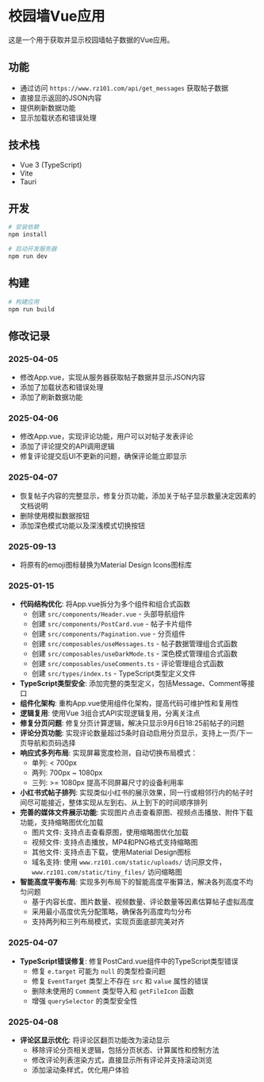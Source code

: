 # 校园墙Vue应用

这是一个用于获取并显示校园墙帖子数据的Vue应用。

## 功能

- 通过访问 `https://www.rz101.com/api/get_messages` 获取帖子数据
- 直接显示返回的JSON内容
- 提供刷新数据功能
- 显示加载状态和错误处理

## 技术栈

- Vue 3 (TypeScript)
- Vite
- Tauri

## 开发

```bash
# 安装依赖
npm install

# 启动开发服务器
npm run dev
```

## 构建

```bash
# 构建应用
npm run build
```

## 修改记录

### 2025-04-05
- 修改App.vue，实现从服务器获取帖子数据并显示JSON内容
- 添加了加载状态和错误处理
- 添加了刷新数据功能

### 2025-04-06
- 修改App.vue，实现评论功能，用户可以对帖子发表评论
- 添加了评论提交的API调用逻辑
- 修复评论提交后UI不更新的问题，确保评论能立即显示

### 2025-04-07
- 恢复帖子内容的完整显示，修复分页功能，添加关于帖子显示数量决定因素的文档说明
- 删除使用模拟数据按钮
- 添加深色模式功能以及深浅模式切换按钮

### 2025-09-13
- 将原有的emoji图标替换为Material Design Icons图标库

### 2025-01-15
- **代码结构优化**: 将App.vue拆分为多个组件和组合式函数
  - 创建 `src/components/Header.vue` - 头部导航组件
  - 创建 `src/components/PostCard.vue` - 帖子卡片组件
  - 创建 `src/components/Pagination.vue` - 分页组件
  - 创建 `src/composables/useMessages.ts` - 帖子数据管理组合式函数
  - 创建 `src/composables/useDarkMode.ts` - 深色模式管理组合式函数
  - 创建 `src/composables/useComments.ts` - 评论管理组合式函数
  - 创建 `src/types/index.ts` - TypeScript类型定义文件
- **TypeScript类型安全**: 添加完整的类型定义，包括Message、Comment等接口
- **组件化架构**: 重构App.vue使用组件化架构，提高代码可维护性和复用性
- **逻辑复用**: 使用Vue 3组合式API实现逻辑复用，分离关注点
- **修复分页问题**: 修复分页计算逻辑，解决只显示9月6日18:25前帖子的问题
- **评论分页功能**: 实现评论数量超过5条时自动启用分页显示，支持上一页/下一页导航和页码选择
- **响应式多列布局**: 实现屏幕宽度检测，自动切换布局模式：
  - 单列: < 700px
  - 两列: 700px ~ 1080px  
  - 三列: >= 1080px
    提高不同屏幕尺寸的设备利用率
- **小红书式帖子排列**: 实现类似小红书的展示效果，同一行或相邻行内的帖子时间尽可能接近，整体实现从左到右、从上到下的时间顺序排列
- **完善的媒体文件展示功能**: 实现图片点击查看原图、视频点击播放、附件下载功能，支持缩略图优化加载
  - 图片文件: 支持点击查看原图，使用缩略图优化加载
  - 视频文件: 支持点击播放，MP4和PNG格式支持缩略图
  - 其他文件: 支持点击下载，使用Material Design图标
  - 域名支持: 使用 `www.rz101.com/static/uploads/` 访问原文件，`www.rz101.com/static/tiny_files/` 访问缩略图
- **智能高度平衡布局**: 实现多列布局下的智能高度平衡算法，解决各列高度不均匀问题
  - 基于内容长度、图片数量、视频数量、评论数量等因素估算帖子虚拟高度
  - 采用最小高度优先分配策略，确保各列高度均匀分布
  - 支持两列和三列布局模式，实现页面底部完美对齐

### 2025-04-07
- **TypeScript错误修复**: 修复PostCard.vue组件中的TypeScript类型错误
  - 修复 `e.target` 可能为 `null` 的类型检查问题
  - 修复 `EventTarget` 类型上不存在 `src` 和 `value` 属性的错误
  - 删除未使用的 `Comment` 类型导入和 `getFileIcon` 函数
  - 增强 `querySelector` 的类型安全性

### 2025-04-08
- **评论区显示优化**: 将评论区翻页功能改为滚动显示
  - 移除评论分页相关逻辑，包括分页状态、计算属性和控制方法
  - 修改评论列表渲染方式，直接显示所有评论并支持滚动浏览
  - 添加滚动条样式，优化用户体验
